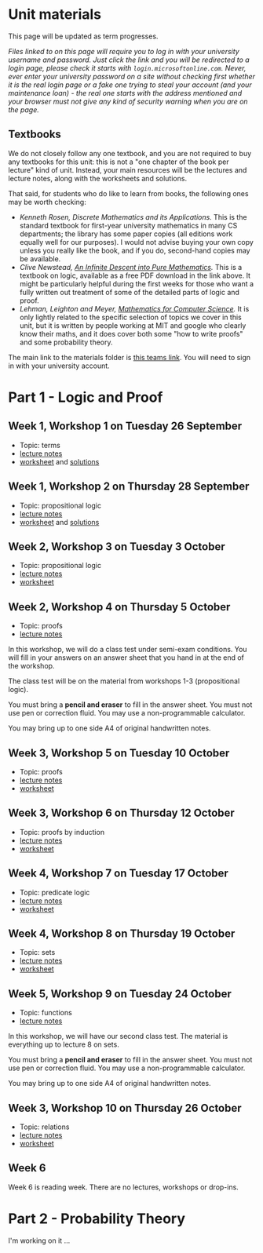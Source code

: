 # Unit materials

This page will be updated as term progresses.

_Files linked to on this page will require you to log in with your university username and password. Just click the link and you will be redirected to a login page, please check it starts with `login.microsoftonline.com`. Never, ever enter your university password on a site without checking first whether it is the real login page or a fake one trying to steal your account (and your maintenance loan) - the real one starts with the address mentioned and your browser must not give any kind of security warning when you are on the page._

## Textbooks

We do not closely follow any one textbook, and you are not required to buy any textbooks for this unit: this is not a "one chapter of the book per lecture" kind of unit. Instead, your main resources will be the lectures and lecture notes, along with the worksheets and solutions.

That said, for students who do like to learn from books, the following ones may be worth checking:

  - _Kenneth Rosen, Discrete Mathematics and its Applications._ This is the standard textbook for first-year university mathematics in many CS departments; the library has some paper copies (all editions work equally well for our purposes). I would not advise buying your own copy unless you really like the book, and if you do, second-hand copies may be available.
  - _Clive Newstead, [An Infinite Descent into Pure Mathematics](https://infinitedescent.xyz/)._ This is a textbook on logic, available as a free PDF download in the link above. It might be particularly helpful during the first weeks for those who want a fully written out treatment of some of the detailed parts of logic and proof.
  - _Lehman, Leighton and Meyer, [Mathematics for Computer Science](https://courses.csail.mit.edu/6.042/spring18/mcs.pdf)._ It is only lightly related to the specific selection of topics we cover in this unit, but it is written by people working at MIT and google who clearly know their maths, and it does cover both some "how to write proofs" and some probability theory.

The main link to the materials folder is [this teams link](https://uob.sharepoint.com/teams/UnitTeams-COMS10014-2023-24-TB-1-A/Class%20Materials/Forms/AllItems.aspx). You will need to sign in with your university account.

# Part 1 - Logic and Proof

## Week 1, Workshop 1 on Tuesday 26 September

  - Topic: terms
  - [lecture notes](https://uob.sharepoint.com/teams/UnitTeams-COMS10014-2023-24-TB-1-A/Class%20Materials/notes/01-terms.pdf)
  - [worksheet](https://uob.sharepoint.com/teams/UnitTeams-COMS10014-2023-24-TB-1-A/Class%20Materials/worksheets/WS01_Terms.pdf)
  and [solutions](https://uob.sharepoint.com/teams/UnitTeams-COMS10014-2023-24-TB-1-A/Class%20Materials/solutions/SL01_Terms.pdf)

## Week 1, Workshop 2 on Thursday 28 September

  - Topic: propositional logic
  - [lecture notes](https://uob.sharepoint.com/teams/UnitTeams-COMS10014-2023-24-TB-1-A/Class%20Materials/notes/02-logic.pdf)
  - [worksheet](https://uob.sharepoint.com/teams/UnitTeams-COMS10014-2023-24-TB-1-A/Class%20Materials/worksheets/WS02_Logic1.pdf) and 
  [solutions](https://uob.sharepoint.com/teams/UnitTeams-COMS10014-2023-24-TB-1-A/Class%20Materials/solutions/SL02_Logic1.pdf)

## Week 2, Workshop 3 on Tuesday 3 October

  - Topic: propositional logic
  - [lecture notes](https://uob.sharepoint.com/teams/UnitTeams-COMS10014-2023-24-TB-1-A/Class%20Materials/notes/03-morelogic.pdf)
  - [worksheet](https://uob.sharepoint.com/teams/UnitTeams-COMS10014-2023-24-TB-1-A/Class%20Materials/worksheets/WS03_Logic2.pdf)

## Week 2, Workshop 4 on Thursday 5 October

  - Topic: proofs
  - [lecture notes](https://uob.sharepoint.com/teams/UnitTeams-COMS10014-2023-24-TB-1-A/Class%20Materials/notes/04-proofs.pdf)

In this workshop, we will do a class test under semi-exam conditions. You will fill in your answers on an answer sheet that you hand in at the end of the workshop.

The class test will be on the material from workshops 1-3 (propositional logic).

You must bring a **pencil and eraser** to fill in the answer sheet. You must not use pen or correction fluid. You may use a non-programmable calculator.

You may bring up to one side A4 of original handwritten notes.

## Week 3, Workshop 5 on Tuesday 10 October

  - Topic: proofs
  - [lecture notes](https://uob.sharepoint.com/teams/UnitTeams-COMS10014-2023-24-TB-1-A/Class%20Materials/notes/05-moreproofs.pdf)
  - [worksheet](https://uob.sharepoint.com/teams/UnitTeams-COMS10014-2023-24-TB-1-A/Class%20Materials/worksheets/WS05_Proofs.pdf)

## Week 3, Workshop 6 on Thursday 12 October

  - Topic: proofs by induction
  - [lecture notes](https://uob.sharepoint.com/teams/UnitTeams-COMS10014-2023-24-TB-1-A/Class%20Materials/notes/06-induction.pdf)
  - [worksheet](https://uob.sharepoint.com/teams/UnitTeams-COMS10014-2023-24-TB-1-A/Class%20Materials/worksheets/WS06_Induction.pdf)

## Week 4, Workshop 7 on Tuesday 17 October

  - Topic: predicate logic
  - [lecture notes](https://uob.sharepoint.com/teams/UnitTeams-COMS10014-2023-24-TB-1-A/Class%20Materials/notes/07-predicates.pdf)
  - [worksheet](https://uob.sharepoint.com/teams/UnitTeams-COMS10014-2023-24-TB-1-A/Class%20Materials/worksheets/WS07_Predicates.pdf)

## Week 4, Workshop 8 on Thursday 19 October

  - Topic: sets
  - [lecture notes](https://uob.sharepoint.com/teams/UnitTeams-COMS10014-2023-24-TB-1-A/Class%20Materials/notes/08-sets.pdf)
  - [worksheet](https://uob.sharepoint.com/teams/UnitTeams-COMS10014-2023-24-TB-1-A/Class%20Materials/worksheets/WS08_Sets.pdf)

## Week 5, Workshop 9 on Tuesday 24 October

  - Topic: functions
  - [lecture notes](https://uob.sharepoint.com/teams/UnitTeams-COMS10014-2023-24-TB-1-A/Class%20Materials/notes/09-functions.pdf)

In this workshop, we will have our second class test. The material is everything up to lecture 8 on sets.

You must bring a **pencil and eraser** to fill in the answer sheet. You must not use pen or correction fluid. You may use a non-programmable calculator.

You may bring up to one side A4 of original handwritten notes.

## Week 3, Workshop 10 on Thursday 26 October

  - Topic: relations
  - [lecture notes](https://uob.sharepoint.com/teams/UnitTeams-COMS10014-2023-24-TB-1-A/Class%20Materials/notes/10-relations.pdf)
  - [worksheet](https://uob.sharepoint.com/teams/UnitTeams-COMS10014-2023-24-TB-1-A/Class%20Materials/worksheets/WS10_Functions_Relations.pdf)

## Week 6

Week 6 is reading week. There are no lectures, workshops or drop-ins.

# Part 2 - Probability Theory

I'm working on it ...
